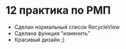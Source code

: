 # 12 практика по РМП
- Сделан нормальный список RecycleView
- Сделана функция "изменить"
- Красивый дизайн ;)

